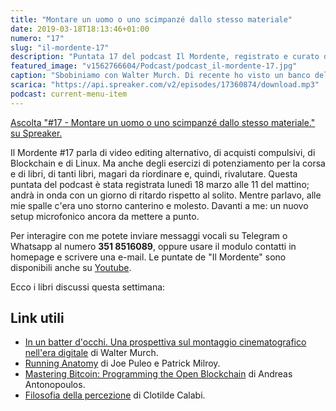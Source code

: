 ```yaml
---
title: "Montare un uomo o uno scimpanzé dallo stesso materiale"
date: 2019-03-18T18:13:46+01:00
numero: "17"
slug: "il-mordente-17"
description: "Puntata 17 del podcast Il Mordente, registrato e curato da Riccardo Palombo."
featured_image: "v1562766604/Podcast/podcast_il-mordente-17.jpg"
caption: "Sbobiniamo con Walter Murch. Di recente ho visto un banco del genere in vendita al mercatino."
scarica: "https://api.spreaker.com/v2/episodes/17360874/download.mp3"
podcast: current-menu-item
---
```

<a class="spreaker-player" href="https://www.spreaker.com/episode/17360874" data-resource="episode_id=17360874" data-width="100%" data-height="200" data-theme="light" data-playlist="false" data-playlist-continuous="false" data-autoplay="false" data-live-autoplay="false" data-chapters-image="true" data-episode-image-position="right" data-hide-logo="false" data-hide-likes="false" data-hide-comments="false" data-hide-sharing="false" data-hide-download="true" >Ascolta "#17 - Montare un uomo o uno scimpanzé dallo stesso materiale." su Spreaker.</a>

Il Mordente #17 parla di video editing alternativo, di acquisti compulsivi, di Blockchain e di Linux. Ma anche degli esercizi di potenziamento per la corsa e di libri, di tanti libri, magari da riordinare e, quindi, rivalutare. Questa puntata del podcast è stata registrata lunedì 18 marzo alle 11 del mattino; andrà in onda con un giorno di ritardo rispetto al solito. Mentre parlavo, alle mie spalle c'era uno storno canterino e molesto. Davanti a me: un nuovo setup microfonico ancora da mettere a punto.

Per interagire con me potete inviare messaggi vocali su Telegram o Whatsapp al numero **351 8516089**, oppure usare il modulo contatti in homepage e scrivere una e-mail. Le puntate de "Il Mordente" sono disponibili anche su <a class="text-info" title="Canale Youtube Riccardo Palombo" href="https://www.youtube.com/riccardopalombo">Youtube</a>.

Ecco i libri discussi questa settimana:

## Link utili
<ul>
<li><a class="text-info" href="https://amzn.to/2CkuHtP" target="_blank" rel="nofollow" title="Vedi il libro In un batter d'occhi">In un batter d'occhi. Una prospettiva sul montaggio cinematografico nell'era digitale</a> di Walter Murch.</li>
<li><a class="text-info" href="https://amzn.to/2UIjsT8" target="_blank" rel="nofollow" title="Vedi il libro Running Anatomy">Running Anatomy</a> di Joe Puleo e Patrick Milroy.</li>
<li><a class="text-info" href="https://amzn.to/2Y6gjyD" target="_blank" rel="nofollow" title="Vedi il libro Mastering Bitcoin: Programming the Open Blockchain">Mastering Bitcoin: Programming the Open Blockchain</a> di Andreas Antonopoulos.</li>
<li><a class="text-info" href="https://amzn.to/2HGfnek" target="_blank" rel="nofollow" title="Vedi il libro Filosofia della percezione">Filosofia della percezione</a> di Clotilde Calabi.</li>
</ul>
